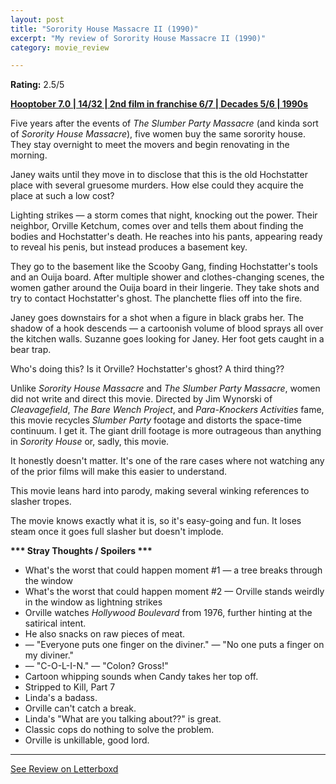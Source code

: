 ```yaml
---
layout: post
title: "Sorority House Massacre II (1990)"
excerpt: "My review of Sorority House Massacre II (1990)"
category: movie_review

---
```


**Rating:** 2.5/5

<b><a href="https://boxd.it/pOK5i/detail" rel="nofollow">Hooptober 7.0 | 14/32 | 2nd film in franchise 6/7 | Decades 5/6 | 1990s</a></b>

Five years after the events of <i>The Slumber Party Massacre</i> (and kinda sort of <i>Sorority House Massacre</i>), five women buy the same sorority house. They stay overnight to meet the movers and begin renovating in the morning. 

Janey waits until they move in to disclose that this is the old Hochstatter place with several gruesome murders. How else could they acquire the place at such a low cost?

Lighting strikes — a storm comes that night, knocking out the power. Their neighbor, Orville Ketchum, comes over and tells them about finding the bodies and Hochstatter's death. He reaches into his pants, appearing ready to reveal his penis, but instead produces a basement key.

They go to the basement like the Scooby Gang, finding Hochstatter's tools and an Ouija board. After multiple shower and clothes-changing scenes, the women gather around the Ouija board in their lingerie. They take shots and try to contact Hochstatter's ghost. The planchette flies off into the fire.

Janey goes downstairs for a shot when a figure in black grabs her. The shadow of a hook descends — a cartoonish volume of blood sprays all over the kitchen walls. Suzanne goes looking for Janey. Her foot gets caught in a bear trap.

Who's doing this? Is it Orville? Hochstatter's ghost? A third thing??

Unlike <i>Sorority House Massacre</i> and <i>The Slumber Party Massacre</i>, women did not write and direct this movie. Directed by Jim Wynorski of <i>Cleavagefield</i>, <i>The Bare Wench Project</i>, and <i>Para-Knockers Activities</i> fame, this movie recycles <i>Slumber Party</i> footage and distorts the space-time continuum. I get it. The giant drill footage is more outrageous than anything in <i>Sorority House</i> or, sadly, this movie. 

It honestly doesn't matter. It's one of the rare cases where not watching any of the prior films will make this easier to understand.

This movie leans hard into parody, making several winking references to slasher tropes.

The movie knows exactly what it is, so it's easy-going and fun. It loses steam once it goes full slasher but doesn't implode.


<b>*** Stray Thoughts / Spoilers ***</b>
* What's the worst that could happen moment #1 — a tree breaks through the window
* What's the worst that could happen moment #2 — Orville stands weirdly in the window as lightning strikes
* Orville watches <i>Hollywood Boulevard</i> from 1976, further hinting at the satirical intent.
* He also snacks on raw pieces of meat.
* — "Everyone puts one finger on the diviner." — "No one puts a finger on my diviner."
* — "C-O-L-I-N." — "Colon? Gross!"
* Cartoon whipping sounds when Candy takes her top off.
* Stripped to Kill, Part 7
* Linda's a badass.
* Orville can't catch a break.
* Linda's "What are you talking about??" is great.
* Classic cops do nothing to solve the problem.
* Orville is unkillable, good lord.

<hr>

[See Review on Letterboxd](https://boxd.it/5PG57J)
